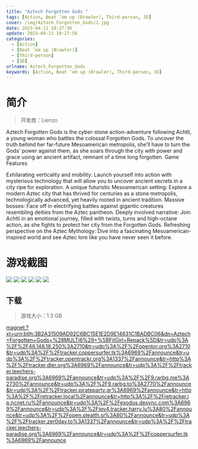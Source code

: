 ```yaml
---
title: "Aztech Forgotten Gods "
tags: [Action, Beat ’em up (Brawler), Third-person, 3D]
cover: /img/Aztech_Forgotten_Gods/1.jpg
date: 2023-04-11 10:27:56
update: 2023-04-11 10:27:56
categories: 
  - [Action]
  - [Beat ’em up (Brawler)]
  - [Third-person]
  - [3D]
urlname: Aztech_Forgotten_Gods
keywords: [Action, Beat ’em up (Brawler), Third-person, 3D]
---
```

# 简介

> 开发商：Lienzo

Aztech Forgotten Gods is the cyber-stone action-adventure following Achtli, a young woman who battles the colossal Forgotten Gods. To uncover the truth behind her far-future Mesoamerican metropolis, she’ll have to turn the Gods’ power against them, as she soars through the city with power and grace using an ancient artifact, remnant of a time long forgotten.
Game Features

Exhilarating verticality and mobility: Launch yourself into action with mysterious technology that will allow you to uncover ancient secrets in a city ripe for exploration.
A unique futuristic Mesoamerican setting: Explore a modern Aztec city that has thrived for centuries as a stone metropolis, technologically advanced, yet heavily rooted in ancient tradition.
Massive bosses: Face off in electrifying battles against gigantic creatures resembling deities from the Aztec pantheon.
Deeply involved narrative: Join Achtli in an emotional journey, filled with twists, turns and high-octane action, as she fights to protect her city from the Forgotten Gods.
Refreshing perspective on the Aztec Mythology: Dive into a fascinating Mesoamerican-inspired world and see Aztec lore like you have never seen it before.

# 游戏截图

![](/img/Aztech_Forgotten_Gods/2.jpg)
![](/img/Aztech_Forgotten_Gods/3.jpg)
![](/img/Aztech_Forgotten_Gods/4.jpg)
![](/img/Aztech_Forgotten_Gods/5.jpg)
![](/img/Aztech_Forgotten_Gods/6.jpg)
![](/img/Aztech_Forgotten_Gods/7.jpg)


## 下载

> 游戏大小：1.3 GB

[magnet:?xt=urn:btih:3B2A31509AD92C6BC15E1E2D9E14631C1BADBC06&amp;dn=Aztech+Forgotten+Gods+%28MULTi6%29+%5BFitGirl+Repack%5D&amp;tr=udp%3A%2F%2F46.148.18.250%3A2710&amp;tr=udp%3A%2F%2Fopentor.org%3A2710&amp;tr=udp%3A%2F%2Ftracker.coppersurfer.tk%3A6969%2Fannounce&amp;tr=udp%3A%2F%2Ftracker.opentrackr.org%3A1337%2Fannounce&amp;tr=http%3A%2F%2Ftracker.dler.org%3A6969%2Fannounce&amp;tr=udp%3A%2F%2Ftracker.leechers-paradise.org%3A6969%2Fannounce&amp;tr=udp%3A%2F%2F9.rarbg.me%3A2730%2Fannounce&amp;tr=udp%3A%2F%2F9.rarbg.to%3A2770%2Fannounce&amp;tr=udp%3A%2F%2Ftracker.pirateparty.gr%3A6969%2Fannounce&amp;tr=http%3A%2F%2Fretracker.local%2Fannounce&amp;tr=http%3A%2F%2Fretracker.ip.ncnet.ru%2Fannounce&amp;tr=udp%3A%2F%2Fexodus.desync.com%3A6969%2Fannounce&amp;tr=udp%3A%2F%2Fipv4.tracker.harry.lu%3A80%2Fannounce&amp;tr=udp%3A%2F%2Fopen.stealth.si%3A80%2Fannounce&amp;tr=udp%3A%2F%2Ftracker.zer0day.to%3A1337%2Fannounce&amp;tr=udp%3A%2F%2Ftracker.leechers-paradise.org%3A6969%2Fannounce&amp;tr=udp%3A%2F%2Fcoppersurfer.tk%3A6969%2Fannounce](magnet:?xt=urn:btih:3B2A31509AD92C6BC15E1E2D9E14631C1BADBC06&amp;dn=Aztech+Forgotten+Gods+%28MULTi6%29+%5BFitGirl+Repack%5D&amp;tr=udp%3A%2F%2F46.148.18.250%3A2710&amp;tr=udp%3A%2F%2Fopentor.org%3A2710&amp;tr=udp%3A%2F%2Ftracker.coppersurfer.tk%3A6969%2Fannounce&amp;tr=udp%3A%2F%2Ftracker.opentrackr.org%3A1337%2Fannounce&amp;tr=http%3A%2F%2Ftracker.dler.org%3A6969%2Fannounce&amp;tr=udp%3A%2F%2Ftracker.leechers-paradise.org%3A6969%2Fannounce&amp;tr=udp%3A%2F%2F9.rarbg.me%3A2730%2Fannounce&amp;tr=udp%3A%2F%2F9.rarbg.to%3A2770%2Fannounce&amp;tr=udp%3A%2F%2Ftracker.pirateparty.gr%3A6969%2Fannounce&amp;tr=http%3A%2F%2Fretracker.local%2Fannounce&amp;tr=http%3A%2F%2Fretracker.ip.ncnet.ru%2Fannounce&amp;tr=udp%3A%2F%2Fexodus.desync.com%3A6969%2Fannounce&amp;tr=udp%3A%2F%2Fipv4.tracker.harry.lu%3A80%2Fannounce&amp;tr=udp%3A%2F%2Fopen.stealth.si%3A80%2Fannounce&amp;tr=udp%3A%2F%2Ftracker.zer0day.to%3A1337%2Fannounce&amp;tr=udp%3A%2F%2Ftracker.leechers-paradise.org%3A6969%2Fannounce&amp;tr=udp%3A%2F%2Fcoppersurfer.tk%3A6969%2Fannounce)